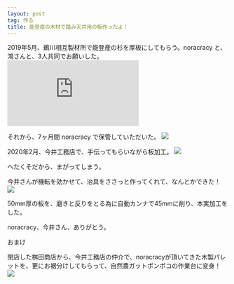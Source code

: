 ```yaml
---
layout: post
tag: 作る
title: 能登産の木材で踏み天井用の板作ったよ！
---
```


2019年5月、鵜川相互製材所で能登産の杉を厚板にしてもらう。noracracy と、鴻さんと、3人共同でお願いした。
![](https://kobapan.com/p/i.php?/galleries/make/ukawa-sm.jpg)

それから、7ヶ月間 noracracy で保管していただいた。
![](https://kobapan.com/p/_data/i/galleries/make/noracracy1-sm.jpg)

2020年2月、今井工務店で、手伝ってもらいながら板加工。
![](https://kobapan.com/p/_data/i/galleries/make/iami-sm.jpg)

へたくそだから、まがってしまう。

今井さんが機転を効かせて、治具をささっと作ってくれて、なんとかできた！
![](https://kobapan.com/p/_data/i/galleries/make/sane-sm.jpg)

50mm厚の板を、磨きと反りをとる為に自動カンナで45mmに削り、本実加工をした。

noracracy、今井さん、ありがとう。

おまけ

閉店した桝田商店から、今井工務店の仲介で、noracracyが頂いてきた木製パレットを、更にお裾分けしてもらって、自然農ガットポンポコの作業台に変身！
![](https://kobapan.com/p/_data/i/galleries/make/dai-sm.jpg)


